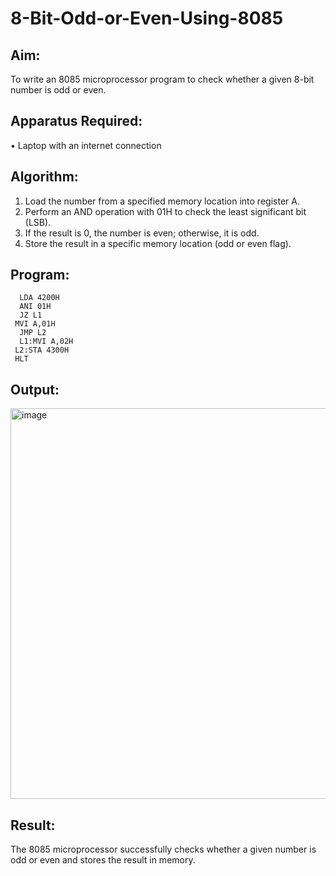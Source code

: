 # 8-Bit-Odd-or-Even-Using-8085

## Aim:
To write an 8085 microprocessor program to check whether a given 8-bit number is odd or even.

## Apparatus Required:
•	Laptop with an internet connection

## Algorithm:
1.	Load the number from a specified memory location into register A.
2.	Perform an AND operation with 01H to check the least significant bit (LSB).
3.	If the result is 0, the number is even; otherwise, it is odd.
4.	Store the result in a specific memory location (odd or even flag).


## Program:
```
  LDA 4200H
  ANI 01H
  JZ L1
 MVI A,01H
  JMP L2
  L1:MVI A,02H
 L2:STA 4300H
 HLT
```


## Output:
<img width="1873" height="625" alt="image" src="https://github.com/user-attachments/assets/31c33e5f-17ca-4dff-9bb2-926a6badaa5e" />






## Result:
The 8085 microprocessor successfully checks whether a given number is odd or even and stores the result in memory.

